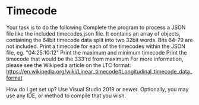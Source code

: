 # Timecode

Your task is to do the following
Complete the program to process a JSON file like the included timecodes.json file. It contains an array of objects, containing the 64bit timecode data split into two 32bit words. Bits 64-79 are not included.
Print a timecode for each of the timecodes within the JSON file, eg. "04:25:10:12"
Print the maximum and minimum timecode
Print the timecode that would be the 333'rd from maximum
For more information, please see the Wikipedia article on the LTC format: https://en.wikipedia.org/wiki/Linear_timecode#Longitudinal_timecode_data_format

How do I get set up?
Use Visual Studio 2019 or newer.
Optionally, you may use any IDE, or method to compile that you wish.
